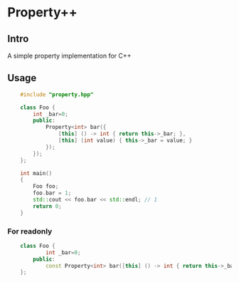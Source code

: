 # Property++

## Intro

A simple property implementation for C++

## Usage

```cpp
    #include "property.hpp"

    class Foo {
        int _bar=0;
        public:
            Property<int> bar({
                [this] () -> int { return this->_bar; },
                [this] (int value) { this->_bar = value; }
            });
        });
    };

    int main()
    {
        Foo foo;
        foo.bar = 1;
        std::cout << foo.bar << std::endl; // 1
        return 0;
    }
```

### For readonly

```cpp
    class Foo {
            int _bar=0;
        public:
            const Property<int> bar([this] () -> int { return this->_bar; });
    };
```
